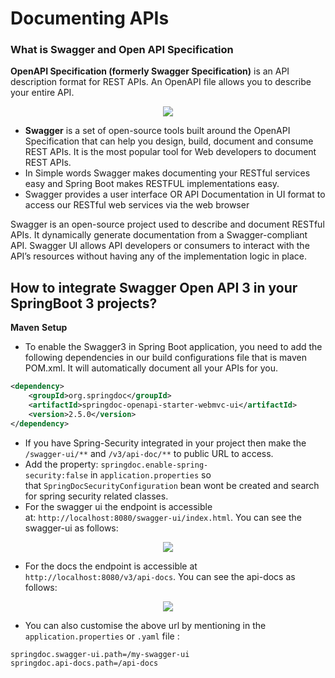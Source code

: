 # Documenting  APIs
### What is Swagger and Open API Specification

**OpenAPI Specification (formerly Swagger Specification)** is an API description format for REST APIs. An OpenAPI file allows you to describe your entire API.  

<p align="center">
  <img src="https://github.com/manasranjanmohanta/md-related-docs/blob/main/openapi-swagger.jpg" />
</p>

- **Swagger** is a set of open-source tools built around the OpenAPI Specification that can help you design, build, document and consume REST APIs. It is the most popular tool for Web developers to document REST APIs.
- In Simple words Swagger makes documenting your RESTful services easy and Spring Boot makes RESTFUL implementations easy.  
- Swagger provides a user interface OR API Documentation in UI format to access our RESTful web services via the web browser

Swagger is an open-source project used to describe and document RESTful APIs. It dynamically generate documentation from a Swagger-compliant API. Swagger UI allows API developers or consumers to interact with the API’s resources without having any of the implementation logic in place.

## How to integrate Swagger Open API 3 in your SpringBoot 3 projects?

**Maven** **Setup**

- To enable the Swagger3 in Spring Boot application, you need to add the following dependencies in our build configurations file that is maven POM.xml. It will automatically document all your APIs for you.

```xml
<dependency>  
    <groupId>org.springdoc</groupId>  
    <artifactId>springdoc-openapi-starter-webmvc-ui</artifactId>  
    <version>2.5.0</version>  
</dependency>
```
- If you have Spring-Security integrated in your project then make the `/swagger-ui/**` and `/v3/api-doc/**` to public URL to access.
- Add the property: `springdoc.enable-spring-security:false` in `application.properties` so that `SpringDocSecurityConfiguration` bean wont be created and search for spring security related classes.
- For the swagger ui the endpoint is accessible at: `http://localhost:8080/swagger-ui/index.html`.
  You can see the swagger-ui as follows:
<p align="center">
  <img src="https://github.com/manasranjanmohanta/md-related-docs/blob/main/swagger-ui-example.png" />
</p>
  
- For the docs the endpoint is accessible at `http://localhost:8080/v3/api-docs`.
    You can see the api-docs as follows:
<p align="center">
  <img src="https://github.com/manasranjanmohanta/md-related-docs/blob/main/swagger-api-docs-example.png" />
</p>

- You can also customise the above url by mentioning in the `application.properties` or `.yaml` file :

```properties
springdoc.swagger-ui.path=/my-swagger-ui  
springdoc.api-docs.path=/api-docs
```
